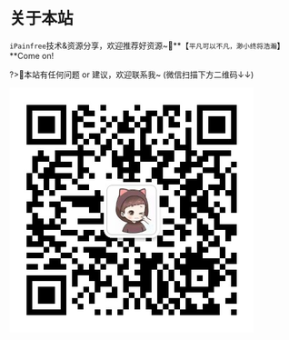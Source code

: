 # 关于本站

`iPainfree`技术&资源分享，欢迎推荐好资源~💌**【`平凡可以不凡，渺小终将浩瀚`】**Come on!

?>💌本站有任何问题 or 建议，欢迎联系我~ (微信扫描下方二维码↓↓)

![Alt text](docsify_medial/chen.jpg "微信扫码联系~")

<!-- <style>
.mainDiv1 {
    background-color: #FFEBCE;

}

.mainDiv2 {
    background-color: #FFEBCD;
    margin-top: 2%;
}

.divcss {
    float: left;
    margin-left: 2%;
    width: 23%;
    height: 80px;  
    word-wrap:break-word;
    border:1px solid #F00
}

.img1{
    margin-top: 2% ;
    margin-left: 2%;
}

.text1{

}
</style>
<div class="mainDiv">
    <div class="divcss">
<img class="img1" src="docsify_medial\chen.jpg" alt="Smiley face" width="42" height="42">
<a href="#">Home</a>
</div>
    <div class="divcss">2

</div>
    <div class="divcss">31111111111111111111111111111111111111111111111111111111111111111111111111111111111

</div>
<div class="divcss" >31111111111111111111111111111111111111111111111111111111111111111111111111111111111

</div>  
</div>

---

<div class="mainDiv2">
    <div class="divcss">
<img class="img1" src="docsify_medial\chen.jpg" alt="Smiley face" width="42" height="42">
<a href="#">Home</a>
</div>
    <div class="divcss">2

</div>
    <div class="divcss">31111111111111111111111111111111111111111111111111111111111111111111111111111111111

</div>
<div class="divcss" >31111111111111111111111111111111111111111111111111111111111111111111111111111111111

</div>  
</div> -->

<!-- 分享JS-->

<!-- <link rel="stylesheet" href="https://cdnjs.cloudflare.com/ajax/libs/social-share.js/1.0.16/css/share.min.css">
<div class="social-share"></div>
<script type="text/javascript" src="https://cdnjs.cloudflare.com/ajax/libs/social-share.js/1.0.16/js/social-share.min.js"></script> -->